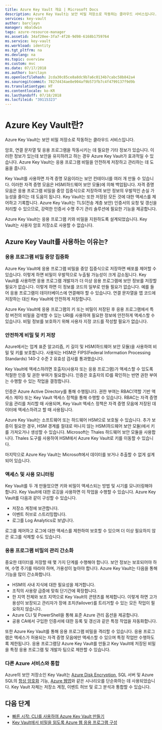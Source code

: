 ```yaml
---
title: Azure Key Vault 개요 | Microsoft Docs
description: Azure Key Vault는 보안 비밀 저장소로 작동하는 클라우드 서비스입니다.
services: key-vault
author: barclayn
manager: mbaldwin
tags: azure-resource-manager
ms.assetid: 34af20ee-3fa7-4f28-9d98-6168b1759764
ms.service: key-vault
ms.workload: identity
ms.tgt_pltfrm: na
ms.devlang: na
ms.topic: overview
ms.custom: mvc
ms.date: 07/17/2018
ms.author: barclayn
ms.openlocfilehash: 2cda30c85ce8a8dc9b7a6c0134b7cabc58b842a4
ms.sourcegitcommit: 7827d434ae8e904af9b573fb7c4f4799137f9d9b
ms.translationtype: HT
ms.contentlocale: ko-KR
ms.lasthandoff: 07/18/2018
ms.locfileid: "39115323"
---
```

# <a name="what-is-azure-key-vault"></a>Azure Key Vault란?

Azure Key Vault는 보안 비밀 저장소로 작동하는 클라우드 서비스입니다.

암호, 연결 문자열 및 응용 프로그램을 작동시키는 데 필요한 기타 정보가 있습니다. 이러한 정보가 있는데 보안을 유지하려고 하는 경우 Azure Key Vault가 효과적일 수 있습니다. Azure Key Vault는 응용 프로그램 비밀을 안전하게 저장하고 관리하는 데 도움을 줍니다.

Key Vault를 사용하면 자격 증명 모음이라는 보안 컨테이너를 여러 개 만들 수 있습니다. 이러한 자격 증명 모음은 HSM(하드웨어 보안 모듈)에 의해 백업됩니다. 자격 증명 모음은 응용 프로그램 비밀을 중앙 집중식으로 저장하여 보안 정보의 우발적인 손실 가능성을 줄이는 데 도움이 됩니다. Key Vault는 또한 저장된 모든 것에 대한 액세스를 제어하고 기록합니다. Azure Key Vault는 TLS(전송 계층 보안) 인증서의 요청 및 갱신을 처리할 수 있으므로, 강력한 인증서 수명 주기 관리 솔루션에 필요한 기능을 제공합니다.

 Azure Key Vault는 응용 프로그램 키와 비밀을 지원하도록 설계되었습니다. Key Vault는 사용자 암호 저장소로 사용할 수 없습니다.

## <a name="why-use-azure-key-vault"></a>Azure Key Vault를 사용하는 이유는?

### <a name="centralize-application-secrets"></a>응용 프로그램 비밀 중앙 집중화

Azure Key Vault에 응용 프로그램 비밀을 중앙 집중식으로 저장하면 배포를 제어할 수 있습니다. 이렇게 하면 비밀이 우발적으로 누출될 가능성이 크게 감소됩니다. Key Vault를 사용하면 응용 프로그램 개발자가 더 이상 응용 프로그램에 보안 정보를 저장할 필요가 없습니다. 이렇게 하면 이 정보를 코드의 일부로 만들 필요가 없습니다. 예를 들어 응용 프로그램이 데이터베이스에 연결해야 할 수 있습니다. 연결 문자열을 앱 코드에 저장하는 대신 Key Vault에 안전하게 저장합니다.

Azure Key Vault에 응용 프로그램의 키 또는 비밀이 저장된 후 응용 프로그램에서 특정 버전의 비밀을 검색할 수 있는 URI를 사용하여 필요한 정보에 안전하게 액세스할 수 있습니다. 비밀 정보를 보호하기 위해 사용자 지정 코드를 작성할 필요가 없습니다.

### <a name="securely-store-secrets-and-keys"></a>안전하게 비밀 및 키 저장

Azure에서는 업계 표준 알고리즘, 키 길이 및 HSM(하드웨어 보안 모듈)을 사용하여 비밀 및 키를 보호합니다. 사용되는 HSM은 FIPS(Federal Information Processing Standards) 140-2 수준 2 유효성 검사를 통과했습니다.

Key Vault에 액세스하려면 호출자(사용자 또는 응용 프로그램)가 액세스할 수 있도록 적절한 인증 및 권한 부여가 필요합니다. 인증은 호출자의 ID를 확인하는 반면 권한 부여는 수행할 수 있는 작업을 결정합니다.

인증은 Azure Active Directory를 통해 수행됩니다. 권한 부여는 RBAC(역할 기반 액세스 제어) 또는 Key Vault 액세스 정책을 통해 수행할 수 있습니다. RBAC는 자격 증명 모음 관리를 처리할 때 사용되며, Key Vault 액세스 정책은 자격 증명 모음에 저장된 데이터에 액세스하려고 할 때 사용됩니다.

Azure Key Vault는 소프트웨어 또는 하드웨어 HSM으로 보호될 수 있습니다. 추가 보증이 필요한 경우, HSM 경계를 절대로 떠나지 않는 HSM(하드웨어 보안 모듈)에서 키를 가져오거나 생성할 수 있습니다. Microsoft는 Thales 하드웨어 보안 모듈을 사용합니다. Thales 도구를 사용하여 HSM에서 Azure Key Vault로 키를 이동할 수 있습니다.

마지막으로 Azure Key Vault는 Microsoft에서 데이터를 보거나 추출할 수 없게 설계되어 있습니다.

### <a name="monitor-access-and-use"></a>액세스 및 사용 모니터링

Key Vault를 두 개 만들었으면 키와 비밀이 액세스되는 방법 및 시기를 모니터링해야 합니다. Key Vault에 대한 로깅을 사용하면 이 작업을 수행할 수 있습니다. Azure Key Vault를 다음과 같이 구성할 수 있습니다.

- 저장소 계정에 보관합니다.
- 이벤트 허브로 스트리밍합니다.
- 로그를 Log Analytics로 보냅니다.

로그를 제어하고 로그에 대한 액세스를 제한하여 보호할 수 있으며 더 이상 필요하지 않은 로그를 삭제할 수도 있습니다.

### <a name="simplified-administration-of-application-secrets"></a>응용 프로그램 비밀의 관리 간소화

중요한 데이터를 저장할 때 몇 가지 단계를 수행해야 합니다. 보안 정보는 보호되어야 하며, 수명 주기를 따라야 하며, 가용성이 높아야 합니다. Azure Key Vault는 다음을 통해 기능을 많이 간소화합니다.

- HSM의 사내 지식에 대한 필요성을 제거합니다.
- 조직의 사용량 급증에 맞춰 단기간에 확장합니다.
- 한 지역 전체와 보조 지역으로 Key Vault의 콘텐츠를 복제합니다. 이렇게 하면 고가용성이 보장되고 관리자가 장애 조치(failover)를 트리거할 수 있는 모든 작업이 필요하지 않습니다.
- Azure CLI 및 PowerShell을 통해 표준 Azure 관리 옵션을 제공합니다.
- 공용 CA에서 구입한 인증서에 대한 등록 및 갱신과 같은 특정 작업을 자동화합니다.

또한 Azure Key Vault를 통해 응용 프로그램 비밀을 격리할 수 있습니다. 응용 프로그램은 액세스가 허용되는 자격 증명 모음에만 액세스할 수 있으며 특정 작업만 수행하도록 제한됩니다. 응용 프로그램당 Azure Key Vault를 만들고 Key Vault에 저장된 비밀을 특정 응용 프로그램 및 개발자 팀으로 제한할 수 있습니다.

### <a name="integrate-with-other-azure-services"></a>다른 Azure 서비스와 통합

Azure의 보안 저장소인 Key Vault는 [Azure Disk Encryption](../security/azure-security-disk-encryption.md), SQL 서버 및 Azure SQL의 [항상 암호화]( https://docs.microsoft.com/sql/relational-databases/security/encryption/always-encrypted-database-engine) 기능, [Azure 웹앱]( https://docs.microsoft.com/azure/app-service/web-sites-purchase-ssl-web-site)와 같은 시나리오를 단순화하는 데 사용되었습니다. Key Vault 자체는 저장소 계정, 이벤트 허브 및 로그 분석과 통합할 수 있습니다.

## <a name="next-steps"></a>다음 단계

- [빠른 시작: CLI를 사용하여 Azure Key Vault 만들기](quick-create-cli.md)
- [Key Vault에서 비밀을 읽도록 Azure 웹 응용 프로그램 구성](tutorial-web-application-keyvault.md)